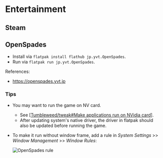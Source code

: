 # Entertainment

## Steam

## OpenSpades

- Install via `flatpak install flathub jp.yvt.OpenSpades`.
- Run via `flatpak run jp.yvt.OpenSpades`.

References:

- https://openspades.yvt.jp

### Tips

- You may want to run the game on NV card.
  - See [[Tumbleweed/tweak#Make applications run on NVidia card]].
  - After updating system's native driver, the driver in flatpak should also be updated before running the game.
- To make it run without window frame, add a rule in *System Settings* >> *Window Management* >> *Window Rules*:

  ![OpenSpades rule](todo)

[//begin]: # "Autogenerated link references for markdown compatibility"
[Tumbleweed/tweak#Make applications run on NVidia card]: ../openSUSE/Tumbleweed/tweak.md "Tweak openSUSE Tumbleweed on ThinkPad P1 Gen2"
[//end]: # "Autogenerated link references"
